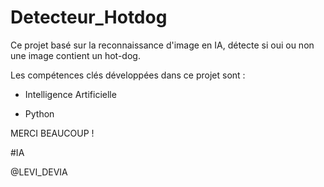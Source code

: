 # Detecteur_Hotdog
Ce projet basé sur la reconnaissance d'image en IA, détecte si oui ou non une image contient un hot-dog.

Les compétences clés développées dans ce projet sont :

- Intelligence Artificielle

- Python

MERCI BEAUCOUP !

#IA

@LEVI_DEVIA
